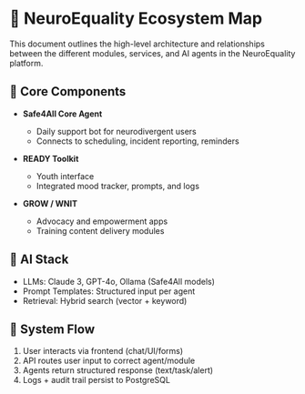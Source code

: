 # 🧠 NeuroEquality Ecosystem Map

This document outlines the high-level architecture and relationships between the different modules, services, and AI agents in the NeuroEquality platform.

## 🔧 Core Components

- **Safe4All Core Agent**
  - Daily support bot for neurodivergent users
  - Connects to scheduling, incident reporting, reminders

- **READY Toolkit**
  - Youth interface
  - Integrated mood tracker, prompts, and logs

- **GROW / WNIT**
  - Advocacy and empowerment apps
  - Training content delivery modules

## 🧠 AI Stack

- LLMs: Claude 3, GPT-4o, Ollama (Safe4All models)
- Prompt Templates: Structured input per agent
- Retrieval: Hybrid search (vector + keyword)

## 🔁 System Flow

1. User interacts via frontend (chat/UI/forms)
2. API routes user input to correct agent/module
3. Agents return structured response (text/task/alert)
4. Logs + audit trail persist to PostgreSQL
